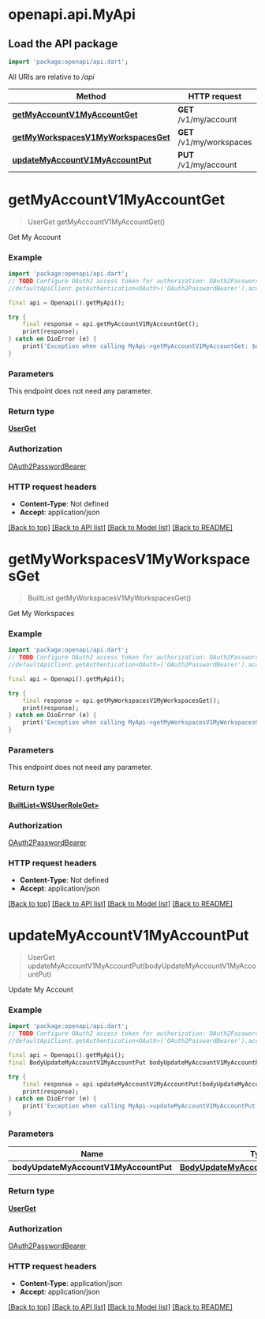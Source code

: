 # openapi.api.MyApi

## Load the API package
```dart
import 'package:openapi/api.dart';
```

All URIs are relative to */api*

Method | HTTP request | Description
------------- | ------------- | -------------
[**getMyAccountV1MyAccountGet**](MyApi.md#getmyaccountv1myaccountget) | **GET** /v1/my/account | Get My Account
[**getMyWorkspacesV1MyWorkspacesGet**](MyApi.md#getmyworkspacesv1myworkspacesget) | **GET** /v1/my/workspaces | Get My Workspaces
[**updateMyAccountV1MyAccountPut**](MyApi.md#updatemyaccountv1myaccountput) | **PUT** /v1/my/account | Update My Account


# **getMyAccountV1MyAccountGet**
> UserGet getMyAccountV1MyAccountGet()

Get My Account

### Example
```dart
import 'package:openapi/api.dart';
// TODO Configure OAuth2 access token for authorization: OAuth2PasswordBearer
//defaultApiClient.getAuthentication<OAuth>('OAuth2PasswordBearer').accessToken = 'YOUR_ACCESS_TOKEN';

final api = Openapi().getMyApi();

try {
    final response = api.getMyAccountV1MyAccountGet();
    print(response);
} catch on DioError (e) {
    print('Exception when calling MyApi->getMyAccountV1MyAccountGet: $e\n');
}
```

### Parameters
This endpoint does not need any parameter.

### Return type

[**UserGet**](UserGet.md)

### Authorization

[OAuth2PasswordBearer](../README.md#OAuth2PasswordBearer)

### HTTP request headers

 - **Content-Type**: Not defined
 - **Accept**: application/json

[[Back to top]](#) [[Back to API list]](../README.md#documentation-for-api-endpoints) [[Back to Model list]](../README.md#documentation-for-models) [[Back to README]](../README.md)

# **getMyWorkspacesV1MyWorkspacesGet**
> BuiltList<WSUserRoleGet> getMyWorkspacesV1MyWorkspacesGet()

Get My Workspaces

### Example
```dart
import 'package:openapi/api.dart';
// TODO Configure OAuth2 access token for authorization: OAuth2PasswordBearer
//defaultApiClient.getAuthentication<OAuth>('OAuth2PasswordBearer').accessToken = 'YOUR_ACCESS_TOKEN';

final api = Openapi().getMyApi();

try {
    final response = api.getMyWorkspacesV1MyWorkspacesGet();
    print(response);
} catch on DioError (e) {
    print('Exception when calling MyApi->getMyWorkspacesV1MyWorkspacesGet: $e\n');
}
```

### Parameters
This endpoint does not need any parameter.

### Return type

[**BuiltList&lt;WSUserRoleGet&gt;**](WSUserRoleGet.md)

### Authorization

[OAuth2PasswordBearer](../README.md#OAuth2PasswordBearer)

### HTTP request headers

 - **Content-Type**: Not defined
 - **Accept**: application/json

[[Back to top]](#) [[Back to API list]](../README.md#documentation-for-api-endpoints) [[Back to Model list]](../README.md#documentation-for-models) [[Back to README]](../README.md)

# **updateMyAccountV1MyAccountPut**
> UserGet updateMyAccountV1MyAccountPut(bodyUpdateMyAccountV1MyAccountPut)

Update My Account

### Example
```dart
import 'package:openapi/api.dart';
// TODO Configure OAuth2 access token for authorization: OAuth2PasswordBearer
//defaultApiClient.getAuthentication<OAuth>('OAuth2PasswordBearer').accessToken = 'YOUR_ACCESS_TOKEN';

final api = Openapi().getMyApi();
final BodyUpdateMyAccountV1MyAccountPut bodyUpdateMyAccountV1MyAccountPut = ; // BodyUpdateMyAccountV1MyAccountPut | 

try {
    final response = api.updateMyAccountV1MyAccountPut(bodyUpdateMyAccountV1MyAccountPut);
    print(response);
} catch on DioError (e) {
    print('Exception when calling MyApi->updateMyAccountV1MyAccountPut: $e\n');
}
```

### Parameters

Name | Type | Description  | Notes
------------- | ------------- | ------------- | -------------
 **bodyUpdateMyAccountV1MyAccountPut** | [**BodyUpdateMyAccountV1MyAccountPut**](BodyUpdateMyAccountV1MyAccountPut.md)|  | [optional] 

### Return type

[**UserGet**](UserGet.md)

### Authorization

[OAuth2PasswordBearer](../README.md#OAuth2PasswordBearer)

### HTTP request headers

 - **Content-Type**: application/json
 - **Accept**: application/json

[[Back to top]](#) [[Back to API list]](../README.md#documentation-for-api-endpoints) [[Back to Model list]](../README.md#documentation-for-models) [[Back to README]](../README.md)

